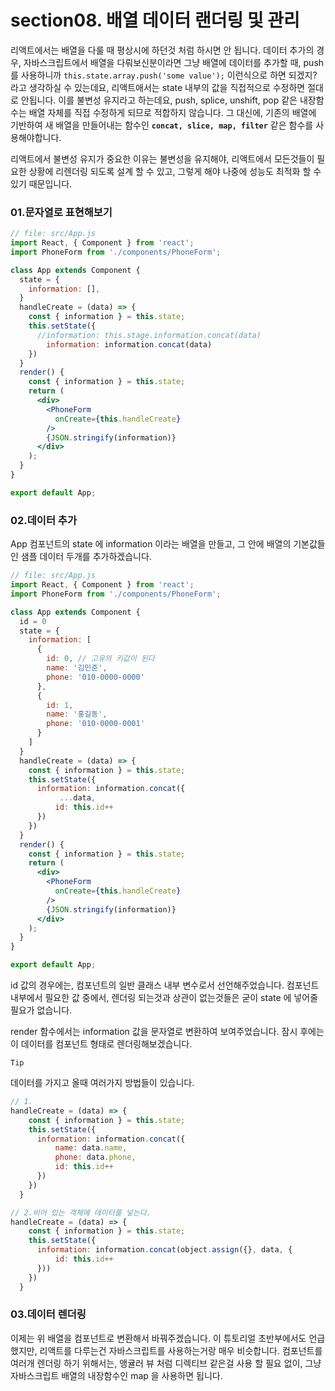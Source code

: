 # section08. 배열 데이터 랜더링 및 관리

리액트에서는 배열을 다룰 때 평상시에 하던것 처럼 하시면 안 됩니다. 데이터 추가의 경우, 자바스크립트에서 배열을 다뤄보신분이라면 그냥 배열에 데이터를 추가할 때, push 를 사용하니까 `this.state.array.push('some value');` 이런식으로 하면 되겠지? 라고 생각하실 수 있는데요, 리액트애서는 state 내부의 값을 직접적으로 수정하면 절대로 안됩니다. 이를 불변성 유지라고 하는데요, push, splice, unshift, pop 같은 내장함수는 배열 자체를 직접 수정하게 되므로 적합하지 않습니다. 그 대신에, 기존의 배열에 기반하여 새 배열을 만들어내는 함수인 **`concat, slice, map, filter`** 같은 함수를 사용해야합니다.

리액트에서 불변성 유지가 중요한 이유는 불변성을 유지해야, 리액트에서 모든것들이 필요한 상황에 리렌더링 되도록 설계 할 수 있고, 그렇게 해야 나중에 성능도 최적화 할 수 있기 때문입니다.



### 01.문자열로 표현해보기

```jsx
// file: src/App.js
import React, { Component } from 'react';
import PhoneForm from './components/PhoneForm';

class App extends Component {
  state = {
    information: [],
  }
  handleCreate = (data) => {
    const { information } = this.state;
    this.setState({
      //information: this.stage.information.concat(data)
        information: information.concat(data)
    })
  }
  render() {
    const { information } = this.state;
    return (
      <div>
        <PhoneForm
          onCreate={this.handleCreate}
        />
        {JSON.stringify(information)}
      </div>
    );
  }
}

export default App;
```



### 02.데이터 추가

App 컴포넌트의 state 에 information 이라는 배열을 만들고, 그 안에 배열의 기본값들인 샘플 데이터 두개를 추가하겠습니다.

```jsx
// file: src/App.js
import React, { Component } from 'react';
import PhoneForm from './components/PhoneForm';

class App extends Component {
  id = 0
  state = {
    information: [
      {
        id: 0, // 고유의 키값이 된다
        name: '김민준',
        phone: '010-0000-0000'
      },
      {
        id: 1,
        name: '홍길동',
        phone: '010-0000-0001'
      }
    ]
  }
  handleCreate = (data) => {
    const { information } = this.state;
    this.setState({
      information: information.concat({
           ...data,
          id: this.id++ 
      })
    })
  }
  render() {
    const { information } = this.state;
    return (
      <div>
        <PhoneForm
          onCreate={this.handleCreate}
        />
        {JSON.stringify(information)}
      </div>
    );
  }
}

export default App;
```

id 값의 경우에는, 컴포넌트의 일반 클래스 내부 변수로서 선언해주었습니다. 컴포넌트 내부에서 필요한 값 중에서, 렌더링 되는것과 상관이 없는것들은 굳이 state 에 넣어줄 필요가 없습니다.

render 함수에서는 information 값을 문자열로 변환하여 보여주었습니다. 잠시 후에는 이 데이터를 컴포넌트 형태로 렌더링해보겠습니다.

`Tip`

데이터를 가지고 올때 여러가지 방법들이 있습니다.

```jsx
// 1.  
handleCreate = (data) => {
    const { information } = this.state;
    this.setState({
      information: information.concat({
          name: data.name,
          phone: data.phone,
          id: this.id++ 
      })
    })
  }

// 2.비어 있는 객체에 데이터를 넣는다.
handleCreate = (data) => {
    const { information } = this.state;
    this.setState({
      information: information.concat(object.assign({}, data, {
          id: this.id++ 
      }))
    })
  }
```



### 03.데이터 렌더링

이제는 위 배열을 컴포넌트로 변환해서 바꿔주겠습니다. 이 튜토리얼 초반부에서도 언급했지만, 리액트를 다루는건 자바스크립트를 사용하는거랑 매우 비슷합니다. 컴포넌트를 여러개 렌더링 하기 위해서는, 앵귤러 뷰 처럼 디렉티브 같은걸 사용 할 필요 없이, 그냥 자바스크립트 배열의 내장함수인 map 을 사용하면 됩니다.
